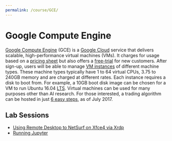 ```yaml
---
permalink: /course/GCE/
---
```

# Google Compute Engine

[Google Compute Engine](https://cloud.google.com/compute/) (GCE) is a [Google Cloud](https://cloud.google.com/) service that delivers scalable, high-performance virtual machines (VMs). It charges for usage based on a [pricing sheet](https://cloud.google.com/compute/pricing) but also offers a [free-trial](https://cloud.google.com/free/docs/frequently-asked-questions) for new customers. After sign-up, users will be able to manage [VM instances](https://console.cloud.google.com/compute/instances) of different machine types. These machine types typically have 1 to 64 virtual CPUs, 3.75 to 240GB memory and are charged at different rates. Each instance requires a disk to boot from. For example, a 10GB boot disk image can be chosen for a VM to run Ubuntu 16.04 [LTS](https://wiki.ubuntu.com/LTS). Virtual machines can be used for many purposes other than AI research. For those interested, a trading algorithm can be hosted in just [6 easy steps](https://robotwealth.com/run-trading-algorithms-google-cloud-platform-6-easy-steps/), as of July 2017.

## Lab Sessions

* [Using Remote Desktop to NetSurf on Xfce4 via Xrdp](http://realai.org/course/GCE/rdp-netsurf-xfce4/)
* [Running Jupyter](http://realai.org/course/GCE/jupyter/)

